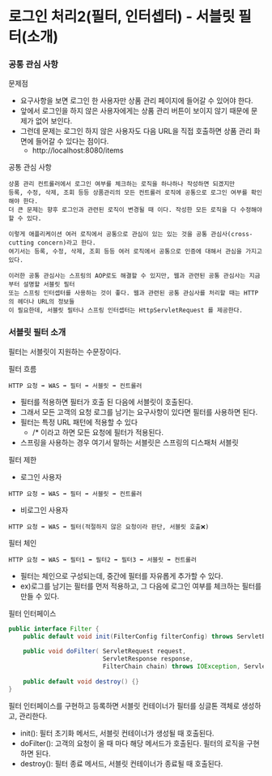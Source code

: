 
# 로그인 처리2(필터, 인터셉터) - 서블릿 필터(소개)

### 공통 관심 사항

문제점 
- 요구사항을 보면 로그인 한 사용자만 상품 관리 페이지에 들어갈 수 있어야 한다.
- 앞에서 로그인을 하지 않은 사용자에게는 상품 관리 버튼이 보이지 않기 때문에 문제가 없어 보인다.
- 그런데 문제는 로그인 하지 않은 사용자도 다음 URL을 직접 호출하면 상품 관리 화면에 들어갈 수 있다는 점이다.
  - http://localhost:8080/items

공통 관심 사항
```text
상품 관리 컨트롤러에서 로그인 여부를 체크하는 로직을 하나하나 작성하면 되겠지만
등록, 수정, 삭제, 조회 등등 상품관리의 모든 컨트롤러 로직에 공통으로 로그인 여부를 확인해야 한다.
더 큰 문제는 향후 로그인과 관련된 로직이 변경될 때 이다. 작성한 모든 로직을 다 수정해야 할 수 있다.

이렇게 애플리케이션 여러 로직에서 공통으로 관심이 있는 있는 것을 공통 관심사(cross-cutting concern)라고 한다.
여기서는 등록, 수정, 삭제, 조회 등등 여러 로직에서 공통으로 인증에 대해서 관심을 가지고 있다.

이러한 공통 관심사는 스프링의 AOP로도 해결할 수 있지만, 웹과 관련된 공통 관심사는 지금부터 설명할 서블릿 필터
또는 스프링 인터셉터를 사용하는 것이 좋다. 웹과 관련된 공통 관심사를 처리할 때는 HTTP의 헤더나 URL의 정보들
이 필요한데, 서블릿 필터나 스프링 인터셉터는 HttpServletRequest 를 제공한다.
```

### 서블릿 필터 소개

필터는 서블릿이 지원하는 수문장이다.

필터 흐름
```
HTTP 요청 ➡️ WAS ➡️ 필터 ➡️ 서블릿 ➡️ 컨트롤러
```
- 필터를 적용하면 필터가 호출 된 다음에 서블릿이 호출된다.
- 그래서 모든 고객의 요청 로그를 남기는 요구사항이 있다면 필터를 사용하면 된다.
- 필터는 특정 URL 패턴에 적용할 수 있다
  - /* 이라고 하면 모든 요청에 필터가 적용된다.
- 스프링을 사용하는 경우 여기서 말하는 서블릿은 스프링의 디스패처 서블릿

필터 제한 
- 로그인 사용자
```
HTTP 요청 ➡️ WAS ➡️ 필터 ➡️ 서블릿 ➡️ 컨트롤러
```
- 비로그인 사용자
```
HTTP 요청 ➡️ WAS ➡️ 필터(적절하지 않은 요청이라 판단, 서블릿 호출❌)
```

필터 체인
```
HTTP 요청 ➡️ WAS ➡️ 필터1 ➡️ 필터2 ➡️ 필터3 ➡️ 서블릿 ➡️ 컨트롤러
```
- 필터는 체인으로 구성되는데, 중간에 필터를 자유롭게 추가할 수 있다.
- ex)로그를 남기는 필터를 먼저 적용하고, 그 다음에 로그인 여부를 체크하는 필터를 만들 수 있다.

필터 인터페이스
```java
public interface Filter {
    public default void init(FilterConfig filterConfig) throws ServletException{}
   
    public void doFilter( ServletRequest request, 
                          ServletResponse response,
                          FilterChain chain) throws IOException, ServletException;
   
    public default void destroy() {}
}
```
필터 인터페이스를 구현하고 등록하면 서블릿 컨테이너가 필터를 싱글톤 객체로 생성하고, 관리한다.
- init(): 필터 초기화 메서드, 서블릿 컨테이너가 생성될 때 호출된다.
- doFilter(): 고객의 요청이 올 때 마다 해당 메서드가 호출된다. 필터의 로직을 구현하면 된다.
- destroy(): 필터 종료 메서드, 서블릿 컨테이너가 종료될 때 호출된다.




